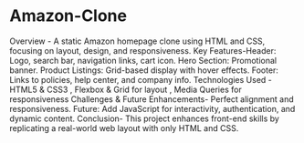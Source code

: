 # Amazon-Clone
Overview - A static Amazon homepage clone using HTML and CSS, focusing on layout, design, and responsiveness.
Key Features-Header: Logo, search bar, navigation links, cart icon.
Hero Section: Promotional banner.
Product Listings: Grid-based display with hover effects.
Footer: Links to policies, help center, and company info.
Technologies Used - HTML5 & CSS3 , Flexbox & Grid for layout , Media Queries for responsiveness
Challenges & Future Enhancements- Perfect alignment and responsiveness.
Future: Add JavaScript for interactivity, authentication, and dynamic content.
Conclusion- This project enhances front-end skills by replicating a real-world web layout with only HTML and CSS.
